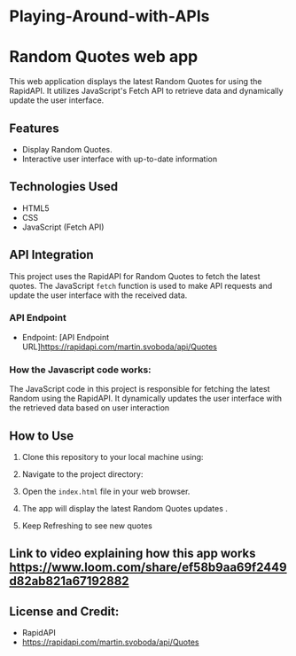 # Playing-Around-with-APIs
# Random Quotes web app

This web application displays the latest Random Quotes for using the RapidAPI. It utilizes JavaScript's Fetch API to retrieve data and dynamically update the user interface.

## Features

- Display Random Quotes.
- Interactive user interface with up-to-date information

## Technologies Used

- HTML5
- CSS
- JavaScript (Fetch API)

## API Integration 
This project uses the RapidAPI for Random Quotes to fetch the latest quotes. The JavaScript `fetch` function is used to make API requests and update the user interface with the received data.

### API Endpoint
- Endpoint: [API Endpoint URL]https://rapidapi.com/martin.svoboda/api/Quotes
### How the Javascript code works:
The JavaScript code in this project is responsible for fetching the latest Random  using the RapidAPI. It dynamically updates the user interface with the retrieved data based on user interaction
## How to Use
1. Clone this repository to your local machine using:
2. Navigate to the project directory:

3. Open the `index.html` file in your web browser.
4. The app will display the latest Random Quotes updates .
5. Keep Refreshing to see new quotes 

## Link to video explaining how this app works  https://www.loom.com/share/ef58b9aa69f2449d82ab821a67192882

## License and Credit:
- RapidAPI 
- https://rapidapi.com/martin.svoboda/api/Quotes